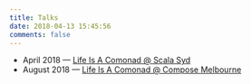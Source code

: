 ```yaml
---
title: Talks
date: 2018-04-13 15:45:56
comments: false
---
```


- April 2018 &mdash; [Life Is A Comonad @ Scala Syd](./life-is-a-comonad-talk.html)
- August 2018 &mdash; [Life Is A Comonad @ Compose Melbourne](./life-is-a-comonad-talk.html)